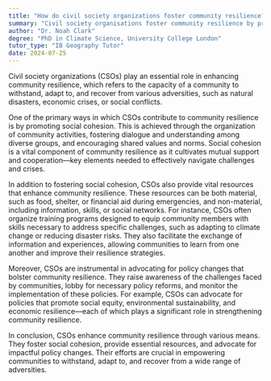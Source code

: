 ```yaml
---
title: "How do civil society organizations foster community resilience?"
summary: "Civil society organisations foster community resilience by promoting social cohesion, providing resources, and advocating for policy changes."
author: "Dr. Noah Clark"
degree: "PhD in Climate Science, University College London"
tutor_type: "IB Geography Tutor"
date: 2024-07-25
---
```


Civil society organizations (CSOs) play an essential role in enhancing community resilience, which refers to the capacity of a community to withstand, adapt to, and recover from various adversities, such as natural disasters, economic crises, or social conflicts. 

One of the primary ways in which CSOs contribute to community resilience is by promoting social cohesion. This is achieved through the organization of community activities, fostering dialogue and understanding among diverse groups, and encouraging shared values and norms. Social cohesion is a vital component of community resilience as it cultivates mutual support and cooperation—key elements needed to effectively navigate challenges and crises.

In addition to fostering social cohesion, CSOs also provide vital resources that enhance community resilience. These resources can be both material, such as food, shelter, or financial aid during emergencies, and non-material, including information, skills, or social networks. For instance, CSOs often organize training programs designed to equip community members with skills necessary to address specific challenges, such as adapting to climate change or reducing disaster risks. They also facilitate the exchange of information and experiences, allowing communities to learn from one another and improve their resilience strategies.

Moreover, CSOs are instrumental in advocating for policy changes that bolster community resilience. They raise awareness of the challenges faced by communities, lobby for necessary policy reforms, and monitor the implementation of these policies. For example, CSOs can advocate for policies that promote social equity, environmental sustainability, and economic resilience—each of which plays a significant role in strengthening community resilience.

In conclusion, CSOs enhance community resilience through various means. They foster social cohesion, provide essential resources, and advocate for impactful policy changes. Their efforts are crucial in empowering communities to withstand, adapt to, and recover from a wide range of adversities.
    